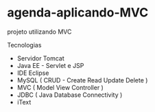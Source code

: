 # agenda-aplicando-MVC
projeto utilizando MVC

Tecnologias

- Servidor Tomcat
- Java EE - Servlet e JSP
- IDE Eclipse
- MySQL ( CRUD - Create Read Update Delete )
- MVC ( Model View Controller )
- JDBC ( Java Database Connectivity )
- iText
